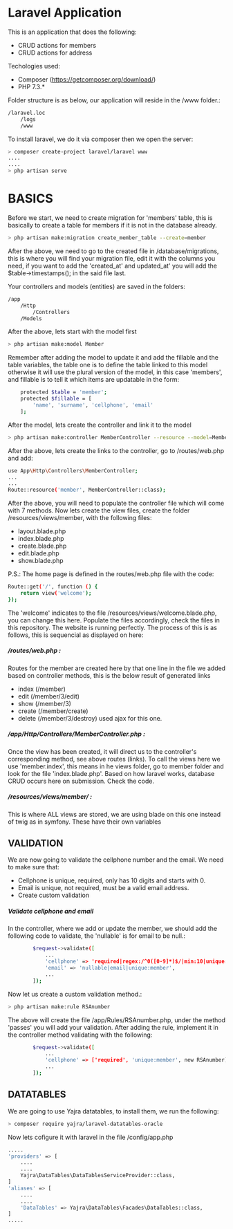 # Laravel Application
This is an application that does the following:
- CRUD actions for members
- CRUD actions for address

Techologies used:
- Composer (https://getcomposer.org/download/)
- PHP 7.3.*

Folder structure is as below, our application will reside in the /www folder.: 
```sh
/laravel.loc
	/logs
	/www
```
To install laravel, we do it via composer then we open the server:
```sh
> composer create-project laravel/laravel www
....
....
> php artisan serve
```

# BASICS

Before we start, we need to create migration for 'members' table, this is basically to create a table for members if it is not in the database already.
```sh
> php artisan make:migration create_member_table --create=member
```
After the above, we need to go to the created file in /database/migrations, this is where you will find your migration file, edit it with the columns you need, if you want to add the 'created_at' and updated_at' you will add the  $table->timestamps(); in the said file last.

Your controllers and models (entities) are saved in the folders:

```sh
/app
	/Http
		/Controllers
	/Models
```
After the above, lets start with the model first
```sh
> php artisan make:model Member
```
Remember after adding the model to update it and add the fillable and the table variables, the table one is to define the table linked to this model otherwise it will use the plural version of the model, in this case 'members', and fillable is to tell it which items are updatable in the form:
```sh
	protected $table = 'member';
    protected $fillable = [
        'name', 'surname', 'cellphone', 'email'
    ];	
```
After the model, lets create the controller and link it to the model
```sh
> php artisan make:controller MemberController --resource --model=Member
```
After the above, lets create the links to the controller, go to /routes/web.php and add:
```sh
use App\Http\Controllers\MemberController;
...
...
Route::resource('member', MemberController::class);
```
After the above, you will need to populate the controller file which will come with 7 methods.
Now lets create the view files, create the folder /resources/views/member, with the following files:
- layout.blade.php
- index.blade.php
- create.blade.php
- edit.blade.php
- show.blade.php

P.S.: The home page is defined in the routes/web.php file with the code:
```sh
Route::get('/', function () {
    return view('welcome');
});
```
The 'welcome' indicates to the file /resources/views/welcome.blade.php, you can change this here.
Populate the files accordingly, check the files in this repository. The website is running perfectly.
The process of this is as follows, this is sequencial as displayed on here:

##### /routes/web.php : 

Routes for the member are created here by that one line in the file we added based on controller methods, this is the below result of generated links
- index (/member)
- edit (/member/3/edit)
- show (/member/3)
- create (/member/create)
- delete (/member/3/destroy) used ajax for this one.

##### /app/Http/Controllers/MemberController.php :

Once the view has been created, it will direct us to the controller's corresponding method, see above routes (links). 
To call the views here we use 'member.index', this means in he views folder, go to member folder and look for the file 'index.blade.php'.
Based on how laravel works, database CRUD occurs here on submission. Check the code.

##### /resources/views/member/ :

This is where ALL views are stored, we are using blade on this one instead of twig as in symfony.
These have their own variables

## VALIDATION

We are now going to validate the cellphone number and the email. We need to make sure that:
- Cellphone is unique, required, only has 10 digits and starts with 0.
- Email is unique, not required, must be a valid email address.
- Create custom validation

##### Validate cellphone and email

In the controller, where we add or update the member, we should add the following code to validate, the 'nullable' is for email to be null.:

```sh
        $request->validate([
			...
			'cellphone' => 'required|regex:/^0([0-9]*)$/|min:10|unique:member',
			'email' => 'nullable|email|unique:member',
			...
        ]);
```

Now let us create a custom validation method.:

```sh
> php artisan make:rule RSAnumber
```
The above will create the file /app/Rules/RSAnumber.php, under the method 'passes' you will add your validation.
After adding the rule, implement it in the controller method validating with the following:
```sh
        $request->validate([
			...
			'cellphone' => ['required', 'unique:member', new RSAnumber],
			...
        ]);	
```

## DATATABLES

We are going to use Yajra datatables, to install them, we run the following:

```sh
> composer require yajra/laravel-datatables-oracle
```
Now lets cofigure it with laravel in the file /config/app.php
```sh
.....
'providers' => [
	....
	....
	Yajra\DataTables\DataTablesServiceProvider::class,
]
'aliases' => [
	....
	....
	'DataTables' => Yajra\DataTables\Facades\DataTables::class,
]
.....
```